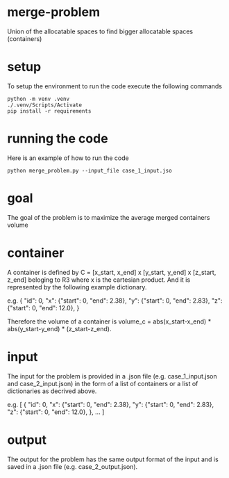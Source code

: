 # merge-problem
Union of the allocatable spaces to find bigger allocatable spaces (containers)

# setup
To setup the environment to run the code execute the following commands

```
python -m venv .venv
./.venv/Scripts/Activate
pip install -r requirements
```

# running the code
Here is an example of how to run the code

```
python merge_problem.py --input_file case_1_input.jso
```

# goal
The goal of the problem is to maximize the average merged containers volume

# container
A container is defined by C = [x_start, x_end] x [y_start, y_end] x [z_start, z_end] beloging to R3 where x is the cartesian product. And it is represented by the following example dictionary.

e.g.
{
    "id": 0,
    "x": {"start": 0, "end": 2.38},
    "y": {"start": 0, "end": 2.83},
    "z": {"start": 0, "end": 12.0},
}

Therefore the volume of a container is volume_c = abs(x_start-x_end) * abs(y_start-y_end) * (z_start-z_end).

# input
The input for the problem is provided in a .json file (e.g. case_1_input.json and case_2_input.json) in the form of a list of containers or a list of dictionaries as decrived above.

e.g.
[
    {
        "id": 0,
        "x": {"start": 0, "end": 2.38},
        "y": {"start": 0, "end": 2.83},
        "z": {"start": 0, "end": 12.0},
    },
    ...
]

# output
The output for the problem has the same output format of the input and is saved in a .json file (e.g. case_2_output.json).